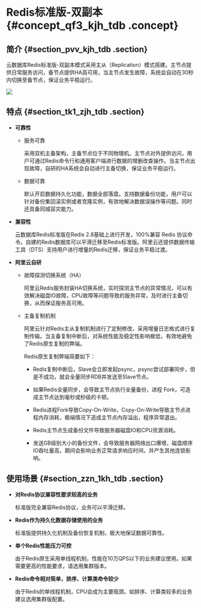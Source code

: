 # Redis标准版-双副本 {#concept_qf3_kjh_tdb .concept}

## 简介 {#section_pvv_kjh_tdb .section}

云数据库Redis标准版-双副本模式采用主从（Replication）模式搭建。主节点提供日常服务访问，备节点提供HA高可用，当主节点发生故障，系统会自动在30秒内切换至备节点，保证业务平稳运行。

![](http://static-aliyun-doc.oss-cn-hangzhou.aliyuncs.com/assets/img/3105/15487433636584_zh-CN.png)

## 特点 {#section_tk1_zjh_tdb .section}

-   **可靠性**

    -   服务可靠

        采用双机主备架构，主备节点位于不同物理机。主节点对外提供访问，用户可通过Redis命令行和通用客户端进行数据的增删改查操作。当主节点出现故障，自研的HA系统会自动进行主备切换，保证业务平稳运行。

    -   数据可靠

        默认开启数据持久化功能，数据全部落盘。支持数据备份功能，用户可以针对备份集回滚实例或者克隆实例，有效地解决数据误操作等问题。同时还具备同城容灾能力。

-   **兼容性**

    云数据库Redis标准版在Redis 2.8基础上进行开发，100%兼容 Redis 协议命令。自建的Redis数据库可以平滑迁移至Redis标准版。阿里云还提供数据传输工具（DTS）支持用户进行增量的Redis迁移，保证业务平稳过渡。

-   **阿里云自研**

    -   故障探测切换系统（HA）

        阿里云Redis服务封装HA切换系统，实时探测主节点的异常情况，可以有效解决磁盘IO故障，CPU故障等问题导致的服务异常，及时进行主备切换，从而保证服务高可用。

    -   主备复制机制

        阿里云针对Redis主从复制机制进行了定制修改，采用增量日志格式进行复制传输。当主备复制中断后，对系统性能及稳定性影响极低，有效地避免了Redis原生复制的弊端。

        Redis原生复制弊端简要如下：

        -   Redis复制中断后，Slave会立即发起psync，psync尝试部署同步，但是不成功，就会全量同步RDB并发送至Slave节点。

        -   如果Redis全量同步，会导致主节点执行全量备份，进程 Fork，可造成主节点达到毫秒或秒级的卡顿。

        -   Redis进程Fork导致Copy-On-Write，Copy-On-Write导致主节点进程内存消耗，极端情况下造成主节点内存溢出，程序异常退出。

        -   Redis主节点生成备份文件导致服务器磁盘IO和CPU资源消耗。

        -   发送GB级别大小的备份文件，会导致服务器网络出口爆增，磁盘顺序IO吞吐量高，期间会影响业务正常请求响应时间，并产生其他连锁影响。


## 使用场景 {#section_zzn_1kh_tdb .section}

-   **对Redis协议兼容性要求较高的业务**

    标准版完全兼容Redis协议，业务可以平滑迁移。

-   **Redis作为持久化数据存储使用的业务**

    标准版提供持久化机制及备份恢复机制，极大地保证数据可靠性。

-   **单个Redis性能压力可控**

    由于Redis原生采用单线程机制，性能在10万QPS以下的业务建议使用。如果需要更高的性能要求，请选用集群版本。

-   **Redis命令相对简单，排序、计算类命令较少**

    由于Redis的单线程机制，CPU会成为主要瓶颈。如排序、计算类较多的业务建议选用集群版配置。


